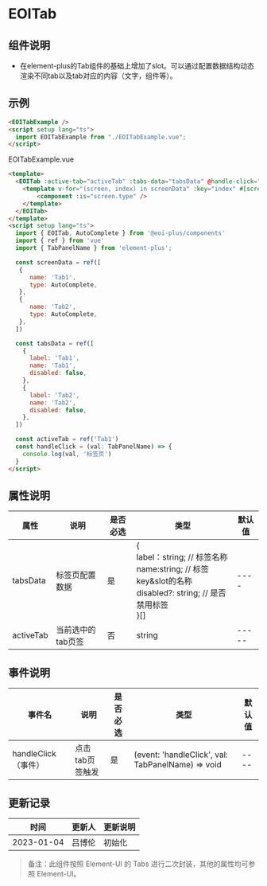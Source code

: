 # EOITab


## 组件说明

- ​ 在element-plus的Tab组件的基础上增加了slot。可以通过配置数据结构动态渲染不同tab以及tab对应的内容（文字，组件等）。


## 示例
<EOITabExample />

<script setup lang="ts">
 import EOITabExample from './EOITabExample.vue'
</script>

```html
<EOITabExample />
<script setup lang="ts">
  import EOITabExample from "./EOITabExample.vue";
</script>
```

EOITabExample.vue

```html
<template>
  <EOITab :active-tab="activeTab" :tabs-data="tabsData" @handle-click="handleClick">
    <template v-for="(screen, index) in screenData" :key="index" #[screen.name]>
        <component :is="screen.type" />
    </template>
  </EOITab>
</template>
<script setup lang="ts">
  import { EOITab, AutoComplete } from '@eoi-plus/components'
  import { ref } from 'vue'
  import { TabPanelName } from 'element-plus';

  const screenData = ref([
   {
      name: 'Tab1',
      type: AutoComplete,
   },
   {
      name: 'Tab2',
      type: AutoComplete,
   },
  ])

  const tabsData = ref([
    {
      label: 'Tab1', 
      name: 'Tab1', 
      disabled: false,
    },
    {
      label: 'Tab2', 
      name: 'Tab2', 
      disabled: false,
    },
  ])

  const activeTab = ref('Tab1')
  const handleClick = (val: TabPanelName) => {
    console.log(val, '标签页')
  }
</script>
```

## 属性说明

| 属性             | 说明                                         | 是否必选   |  类型       |  默认值 |
| ---------------- | -------------------------------------------- | --------  |   ------   |  ------ |
| tabsData         | 标签页配置数据                                 | 是       |   { <br/> label：string;  // 标签名称<br/>name:string;  // 标签key&slot的名称 <br/> disabled?: string;  // 是否禁用标签 <br/>}[]       |   ---- |
| activeTab        | 当前选中的tab页签                              | 否       |    string    | -----  |

## 事件说明

| 事件名                 | 说明                           | 是否必选 |  类型  | 默认值 |
| ---------------------- | ------------------------------ | ------  | ----- | ------ |
| handleClick （事件）   | 点击tab页签触发                  | 是      | (event: 'handleClick', val: TabPanelName) => void | ---- |

## 更新记录

| 时间       | 更新人 | 更新说明 |
| ---------- | ------ | -------- |
| 2023-01-04 | 吕博伦   | 初始化 |


> 备注：此组件按照 Element-UI 的 Tabs 进行二次封装，其他的属性均可参照 Element-UI。
